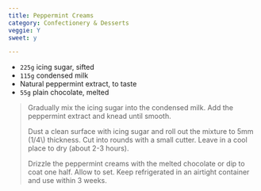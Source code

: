 ```yaml
---
title: Peppermint Creams 
category: Confectionery & Desserts
veggie: Y
sweet: y 

--- 
```

* `225g` icing sugar, sifted
* `115g` condensed milk
* Natural peppermint extract, to taste
* `55g` plain chocolate, melted
 
> Gradually mix the icing sugar into the condensed milk. Add the peppermint extract and knead until smooth.
>
> Dust a clean surface with icing sugar and roll out the mixture to 5mm (1/4\\) thickness. Cut into rounds with a small cutter. Leave in a cool place to dry (about 2-3 hours).
>
> Drizzle the peppermint creams with the melted chocolate or dip to coat one half. Allow to set. Keep refrigerated in an airtight container and use within 3 weeks.

